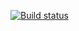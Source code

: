 [![Build status](https://ci.appveyor.com/api/projects/status/7qkikjea2p0566ap?svg=true)](https://ci.appveyor.com/project/tpecherkina/2-2-1)
